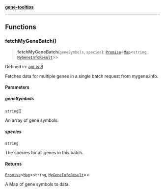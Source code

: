 [**gene-tooltips**](README.md)

***

## Functions

### fetchMyGeneBatch()

> **fetchMyGeneBatch**(`geneSymbols`, `species`): [`Promise`](https://developer.mozilla.org/docs/Web/JavaScript/Reference/Global_Objects/Promise)\<[`Map`](https://developer.mozilla.org/docs/Web/JavaScript/Reference/Global_Objects/Map)\<`string`, [`MyGeneInfoResult`](config.md#mygeneinforesult)\>\>

Defined in: [api.ts:9](https://github.com/mattjmeier/gene-tooltips/blob/547536637276ecddcde4082e6f81e07f2bdbbbf9/src/api.ts#L9)

Fetches data for multiple genes in a single batch request from mygene.info.

#### Parameters

##### geneSymbols

`string`[]

An array of gene symbols.

##### species

`string`

The species for all genes in this batch.

#### Returns

[`Promise`](https://developer.mozilla.org/docs/Web/JavaScript/Reference/Global_Objects/Promise)\<[`Map`](https://developer.mozilla.org/docs/Web/JavaScript/Reference/Global_Objects/Map)\<`string`, [`MyGeneInfoResult`](config.md#mygeneinforesult)\>\>

A Map of gene symbols to data.
